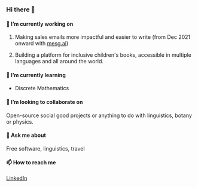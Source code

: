 ### Hi there 👋

#### 🔭 I’m currently working on

1. Making sales emails more impactful and easier to write (from Dec 2021 onward with [mesg.ai](https://mesg.ai))

2. Building a platform for inclusive children's books, accessible in multiple languages and all around the world.

#### 🌱 I’m currently learning

- Discrete Mathematics

#### 👯 I’m looking to collaborate on

Open-source social good projects or anything to do with linguistics, botany or physics.

#### 💬 Ask me about

Free software, linguistics, travel

#### 📫 How to reach me

[LinkedIn](https://www.linkedin.com/in/robertfocke/)
